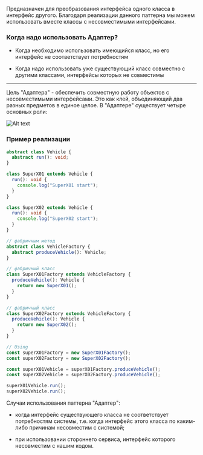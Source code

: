 
Предназначен для преобразования интерфейса одного класса в интерфейс другого. Благодаря реализации данного паттерна мы можем использовать вместе классы с несовместимыми интерфейсами.

### Когда надо использовать Адаптер?

- Когда необходимо использовать имеющийся класс, но его интерфейс не соответствует потребностям

- Когда надо использовать уже существующий класс совместно с другими классами, интерфейсы которых не совместимы

---

Цель "Адаптера" - обеспечить совместную работу объектов с несовместимыми интерфейсами. Это как клей, объединяющий два разных предметов в единое целое. В "Адаптере" существует четыре основных роли:

![Alt text](Адаптер%20~%20Adapter.png) 

### Пример реализации

```ts
abstract class Vehicle {
  abstract run(): void;
}

class SuperX01 extends Vehicle {
  run(): void {
    console.log("SuperX01 start");
  }
}

class SuperX02 extends Vehicle {
  run(): void {
    console.log("SuperX02 start");
  }
}

// фабричным метод
abstract class VehicleFactory {
  abstract produceVehicle(): Vehicle;
}

// фабричный класс
class SuperX01Factory extends VehicleFactory {
  produceVehicle(): Vehicle {
    return new SuperX01();
  }
}

// фабричный класс
class SuperX02Factory extends VehicleFactory {
  produceVehicle(): Vehicle {
    return new SuperX02();
  }
}

// Using
const superX01Factory = new SuperX01Factory();
const superX02Factory = new SuperX02Factory();

const superX01Vehicle = superX01Factory.produceVehicle();
const superX02Vehicle = superX02Factory.produceVehicle();

superX01Vehicle.run();
superX02Vehicle.run();
```

Случаи использования паттерна "Адаптер":

- когда интерфейс существующего класса не соответствует потребностям системы, т.е. когда интерфейс этого класса по каким-либо причинам несовместим с системой;

- при использовании стороннего сервиса, интерфейс которого несовместим с нашим кодом.
